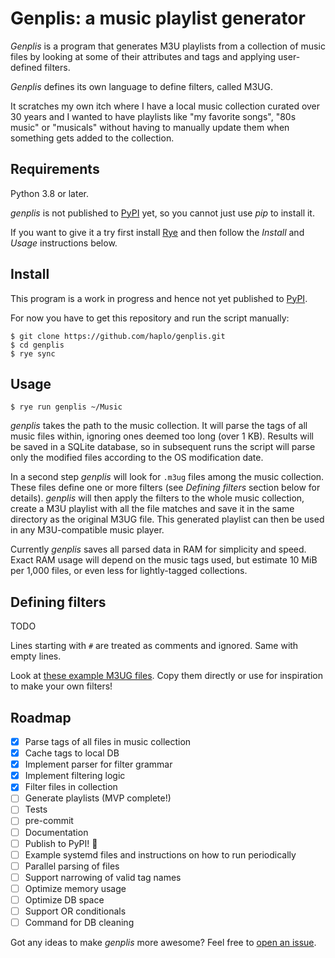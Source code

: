 # Genplis: a music playlist generator

*Genplis* is a program that generates M3U playlists from a collection of music files by looking at some of their attributes and tags and applying user-defined filters.

*Genplis* defines its own language to define filters, called M3UG.

It scratches my own itch where I have a local music collection curated over 30 years and I wanted to have playlists like "my favorite songs", "80s music" or "musicals" without having to manually update them when something gets added to the collection.

## Requirements

Python 3.8 or later.

*genplis* is not published to [PyPI](https://pypi.org/) yet, so you cannot just use *pip* to install it.

If you want to give it a try first install [Rye](https://rye.astral.sh/) and then follow the *Install* and *Usage* instructions below.

## Install

This program is a work in progress and hence not yet published to [PyPI](https://pypi.org/).

For now you have to get this repository and run the script manually:

    $ git clone https://github.com/haplo/genplis.git
    $ cd genplis
    $ rye sync

## Usage

    $ rye run genplis ~/Music

*genplis* takes the path to the music collection.
It will parse the tags of all music files within, ignoring ones deemed too long (over 1 KB).
Results will be saved in a SQLite database, so in subsequent runs the script will parse only the modified files according to the OS modification date.

In a second step *genplis* will look for `.m3ug` files among the music collection.
These files define one or more filters (see *Defining filters* section below for details).
*genplis* will then apply the filters to the whole music collection, create a M3U playlist with all the file matches and save it in the same directory as the original M3UG file.
This generated playlist can then be used in any M3U-compatible music player.

Currently *genplis* saves all parsed data in RAM for simplicity and speed.
Exact RAM usage will depend on the music tags used, but estimate 10 MiB per 1,000 files, or even less for lightly-tagged collections.

## Defining filters

TODO

Lines starting with `#` are treated as comments and ignored.
Same with empty lines.

Look at [these example M3UG files](examples).
Copy them directly or use for inspiration to make your own filters!

## Roadmap

- [x] Parse tags of all files in music collection
- [x] Cache tags to local DB
- [x] Implement parser for filter grammar
- [x] Implement filtering logic
- [x] Filter files in collection
- [ ] Generate playlists (MVP complete!)
- [ ] Tests
- [ ] pre-commit
- [ ] Documentation
- [ ] Publish to PyPI! 🚀
- [ ] Example systemd files and instructions on how to run periodically
- [ ] Parallel parsing of files
- [ ] Support narrowing of valid tag names
- [ ] Optimize memory usage
- [ ] Optimize DB space
- [ ] Support OR conditionals
- [ ] Command for DB cleaning

Got any ideas to make *genplis* more awesome?
Feel free to [open an issue](https://github.com/haplo/genplis/issues).
